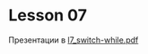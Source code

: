 # Lesson 07

Презентации в [l7_switch-while.pdf](https://github.com/ait-tr/cohort40.2/blob/main/basic_programming/lesson_07/presentation/l7_switch-while.pdf)
